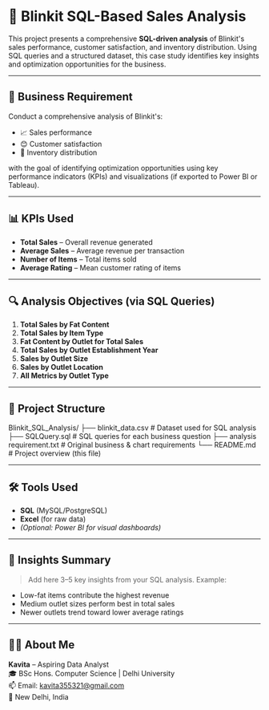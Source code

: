 # 🛒 Blinkit SQL-Based Sales Analysis

This project presents a comprehensive **SQL-driven analysis** of Blinkit's sales performance, customer satisfaction, and inventory distribution. Using SQL queries and a structured dataset, this case study identifies key insights and optimization opportunities for the business.

---

## 🎯 Business Requirement

Conduct a comprehensive analysis of Blinkit's:
- 📈 Sales performance
- 😊 Customer satisfaction
- 🏬 Inventory distribution

with the goal of identifying optimization opportunities using key performance indicators (KPIs) and visualizations (if exported to Power BI or Tableau).

---

## 📊 KPIs Used

- **Total Sales** – Overall revenue generated  
- **Average Sales** – Average revenue per transaction  
- **Number of Items** – Total items sold  
- **Average Rating** – Mean customer rating of items  

---

## 🔍 Analysis Objectives (via SQL Queries)

1. **Total Sales by Fat Content**  
2. **Total Sales by Item Type**  
3. **Fat Content by Outlet for Total Sales**  
4. **Total Sales by Outlet Establishment Year**  
5. **Sales by Outlet Size**  
6. **Sales by Outlet Location**  
7. **All Metrics by Outlet Type**  

---

## 📁 Project Structure

Blinkit_SQL_Analysis/
├── blinkit_data.csv # Dataset used for SQL analysis
├── SQLQuery.sql # SQL queries for each business question
├── analysis requirement.txt # Original business & chart requirements
└── README.md # Project overview (this file)


---

## 🛠️ Tools Used

- **SQL** (MySQL/PostgreSQL)
- **Excel** (for raw data)
- *(Optional: Power BI for visual dashboards)*

---

## 🧠 Insights Summary

> Add here 3–5 key insights from your SQL analysis.
Example:
- Low-fat items contribute the highest revenue
- Medium outlet sizes perform best in total sales
- Newer outlets trend toward lower average ratings

---

## 👩‍💻 About Me

**Kavita** – Aspiring Data Analyst  
🎓 BSc Hons. Computer Science | Delhi University  
📫 Email: kavita355321@gmail.com  
📍 New Delhi, India
